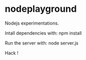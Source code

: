nodeplayground
==============

Nodejs experimentations.

Intall dependencies with:
npm install

Run the server with:
node server.js

Hack !

